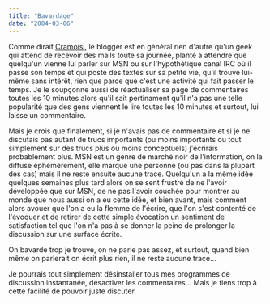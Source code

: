 ```yaml
---
title: "Bavardage"
date: "2004-03-06"
---
```


Comme dirait [Cramoisi](www.contingences.net), le blogger est en général rien d'autre qu'un geek qui attend de recevoir des mails toute sa journée, planté à attendre que quelqu'un vienne lui parler sur MSN ou sur l'hypothétique canal IRC où il passe son temps et qui poste des textes sur sa petite vie, qu'il trouve lui-même sans intérêt, rien que parce que c'est une activité qui fait passer le temps. Je le soupçonne aussi de réactualiser sa page de commentaires toutes les 10 minutes alors qu'il sait pertinament qu'il n'a pas une telle popularité que des gens viennent le lire toutes les 10 minutes et surtout, lui laisse un commentaire.

Mais je crois que finalement, si je n'avais pas de commentaire et si je ne discutais pas autant de trucs importants (ou moins importants ou tout simplement sur des trucs plus ou moins conceptuels) j'écrirais probablement plus. MSN est un genre de marché noir de l'information, on la diffuse éphémèrement, elle marque une personne (ou pas dans la plupart des cas) mais il ne reste ensuite aucune trace. Quelqu'un a la même idée quelques semaines plus tard alors on se sent frustré de ne l'avoir développée que sur MSN, de ne pas l'avoir couchée pour montrer au monde que nous aussi on a eu cette idée, et bien avant, mais comment alors avouer que l'on a eu la flemme de l'écrire, que l'on s'est contenté de l'évoquer et de retirer de cette simple évocation un sentiment de satisfaction tel que l'on n'a pas à se donner la peine de prolonger la discussion sur une surface écrite.

On bavarde trop je trouve, on ne parle pas assez, et surtout, quand bien même on parlerait on écrit plus rien, il ne reste aucune trace...

Je pourrais tout simplement désinstaller tous mes programmes de discussion instantanée, désactiver les commentaires... Mais je tiens trop à cette facilité de pouvoir juste discuter.
